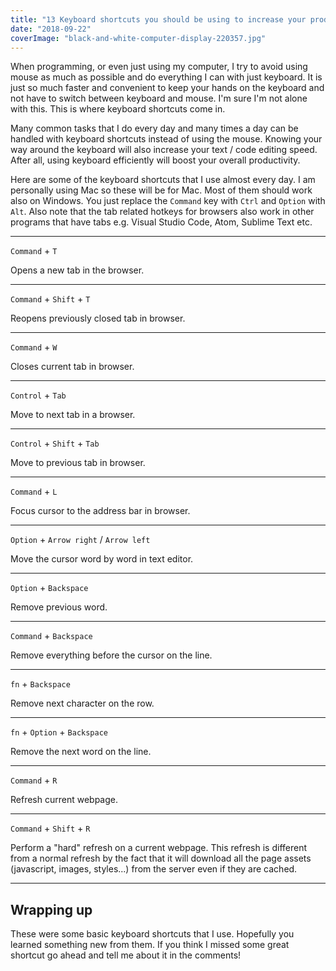 ```yaml
---
title: "13 Keyboard shortcuts you should be using to increase your productivity"
date: "2018-09-22"
coverImage: "black-and-white-computer-display-220357.jpg"
---
```


When programming, or even just using my computer, I try to avoid using mouse as much as possible and do everything I can with just keyboard. It is just so much faster and convenient to keep your hands on the keyboard and not have to switch between keyboard and mouse. I'm sure I'm not alone with this. This is where keyboard shortcuts come in.

Many common tasks that I do every day and many times a day can be handled with keyboard shortcuts instead of using the mouse. Knowing your way around the keyboard will also increase your text / code editing speed. After all, using keyboard efficiently will boost your overall productivity.

Here are some of the keyboard shortcuts that I use almost every day. I am personally using Mac so these will be for Mac. Most of them should work also on Windows. You just replace the `Command` key with `Ctrl` and `Option` with `Alt`. Also note that the tab related hotkeys for browsers also work in other programs that have tabs e.g. Visual Studio Code, Atom, Sublime Text etc.

---

`Command` + `T`

Opens a new tab in the browser.

---

`Command` + `Shift` + `T`

Reopens previously closed tab in browser.

---

`Command` + `W`

Closes current tab in browser.

---

`Control` + `Tab`

Move to next tab in a browser.

---

`Control` + `Shift` + `Tab`

Move to previous tab in browser.

---

`Command` + `L`

Focus cursor to the address bar in browser.

---

`Option` + `Arrow right` / `Arrow left`

Move the cursor word by word in text editor.

---

`Option` + `Backspace`

Remove previous word.

---

`Command` + `Backspace`

Remove everything before the cursor on the line.

---

`fn` + `Backspace`

Remove next character on the row.

---

`fn` + `Option` + `Backspace`

Remove the next word on the line.

---

`Command` + `R`

Refresh current webpage.

---

`Command` + `Shift` + `R`

Perform a "hard" refresh on a current webpage. This refresh is different from a normal refresh by the fact that it will download all the page assets (javascript, images, styles...) from the server even if they are cached.

---



## Wrapping up

These were some basic keyboard shortcuts that I use. Hopefully you learned something new from them. If you think I missed some great shortcut go ahead and tell me about it in the comments!
